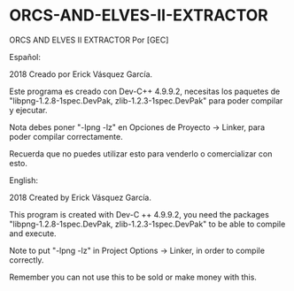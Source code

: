 # ORCS-AND-ELVES-II-EXTRACTOR
ORCS AND ELVES II EXTRACTOR Por [GEC]


Español:

2018 Creado por Erick Vásquez García.

Este programa es creado con Dev-C++ 4.9.9.2, necesitas los paquetes de "libpng-1.2.8-1spec.DevPak, zlib-1.2.3-1spec.DevPak" para poder compilar y ejecutar.

Nota debes poner "-lpng -lz" en Opciones de Proyecto -> Linker, para poder compilar correctamente.

Recuerda que no puedes utilizar esto para venderlo o comercializar con esto.

English:

2018 Created by Erick Vásquez García.

This program is created with Dev-C ++ 4.9.9.2, you need the packages "libpng-1.2.8-1spec.DevPak, zlib-1.2.3-1spec.DevPak" to be able to compile and execute.

Note to put "-lpng -lz" in Project Options -> Linker, in order to compile correctly.

Remember you can not use this to be sold or make money with this.
